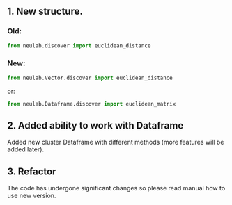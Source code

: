 ## 1. New structure.
### Old:
```python
from neulab.discover import euclidean_distance
```
### New:
```python
from neulab.Vector.discover import euclidean_distance
```
or:
```python
from neulab.Dataframe.discover import euclidean_matrix
```
## 2. Added ability to work with Dataframe
Added new cluster Dataframe with different methods (more features will be added later).
## 3. Refactor
The code has undergone significant changes so please read manual how to use new version.